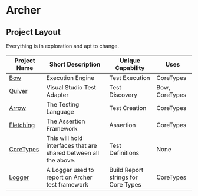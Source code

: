 # Archer

## Project Layout

Everything is in exploration and apt to change.

| Project Name | Short Description | Unique Capability | Uses |
| ------------ | ----------------- | ----------------- | ---- |
| [Bow](https://github.com/ArcherFSharpTesting/Archer.Bow) | Execution Engine | Test Execution | CoreTypes |
| [Quiver](https://github.com/ArcherFSharpTesting/Archer.Quiver) | Visual Studio Test Adapter | Test Discovery | Bow, CoreTypes |
| [Arrow](https://github.com/ArcherFSharpTesting/Archer.Arrow) | The Testing Language | Test Creation | CoreTypes |
| [Fletching](https://github.com/ArcherFSharpTesting/Archer.Fletching) | The Assertion Framework | Assertion | CoreTypes |
| [CoreTypes](https://github.com/ArcherFSharpTesting/Archer.CoreTypes) | This will hold interfaces that are shared between all the above. | Test Definitions | None |
| [Logger](https://github.com/ArcherFSharpTesting/Archer.Logger) | A Logger used to report on Archer test framework | Build Report strings for Core Types | CoreTypes |
